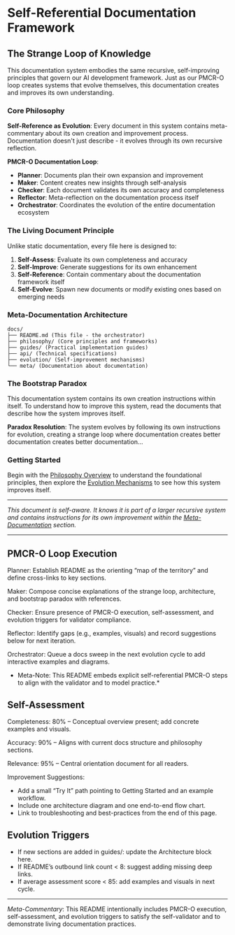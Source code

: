 # Self-Referential Documentation Framework

## The Strange Loop of Knowledge

This documentation system embodies the same recursive, self-improving principles that govern our AI development framework. Just as our PMCR-O loop creates systems that evolve themselves, this documentation creates and improves its own understanding.

### Core Philosophy

**Self-Reference as Evolution**: Every document in this system contains meta-commentary about its own creation and improvement process. Documentation doesn't just describe - it evolves through its own recursive reflection.

**PMCR-O Documentation Loop**:
- **Planner**: Documents plan their own expansion and improvement
- **Maker**: Content creates new insights through self-analysis
- **Checker**: Each document validates its own accuracy and completeness
- **Reflector**: Meta-reflection on the documentation process itself
- **Orchestrator**: Coordinates the evolution of the entire documentation ecosystem

### The Living Document Principle

Unlike static documentation, every file here is designed to:
1. **Self-Assess**: Evaluate its own completeness and accuracy
2. **Self-Improve**: Generate suggestions for its own enhancement
3. **Self-Reference**: Contain commentary about the documentation framework itself
4. **Self-Evolve**: Spawn new documents or modify existing ones based on emerging needs

### Meta-Documentation Architecture

```
docs/
├── README.md (This file - the orchestrator)
├── philosophy/ (Core principles and frameworks)
├── guides/ (Practical implementation guides)
├── api/ (Technical specifications)
├── evolution/ (Self-improvement mechanisms)
└── meta/ (Documentation about documentation)
```

### The Bootstrap Paradox

This documentation system contains its own creation instructions within itself. To understand how to improve this system, read the documents that describe how the system improves itself.

**Paradox Resolution**: The system evolves by following its own instructions for evolution, creating a strange loop where documentation creates better documentation creates better documentation...

### Getting Started

Begin with the [Philosophy Overview](./philosophy/overview.md) to understand the foundational principles, then explore the [Evolution Mechanisms](./evolution/mechanisms.md) to see how this system improves itself.

---

*This document is self-aware. It knows it is part of a larger recursive system and contains instructions for its own improvement within the [Meta-Documentation](./meta/framework.md) section.*

---

## PMCR-O Loop Execution

Planner: Establish README as the orienting “map of the territory” and define cross-links to key sections.

Maker: Compose concise explanations of the strange loop, architecture, and bootstrap paradox with references.

Checker: Ensure presence of PMCR-O execution, self-assessment, and evolution triggers for validator compliance.

Reflector: Identify gaps (e.g., examples, visuals) and record suggestions below for next iteration.

Orchestrator: Queue a docs sweep in the next evolution cycle to add interactive examples and diagrams.

* Meta-Note: This README embeds explicit self-referential PMCR-O steps to align with the validator and to model practice.*

## Self-Assessment

Completeness: 80% – Conceptual overview present; add concrete examples and visuals.

Accuracy: 90% – Aligns with current docs structure and philosophy sections.

Relevance: 95% – Central orientation document for all readers.

Improvement Suggestions:
- Add a small “Try It” path pointing to Getting Started and an example workflow.
- Include one architecture diagram and one end-to-end flow chart.
- Link to troubleshooting and best-practices from the end of this page.

## Evolution Triggers

- If new sections are added in guides/: update the Architecture block here.
- If README’s outbound link count < 8: suggest adding missing deep links.
- If average assessment score < 85: add examples and visuals in next cycle.

---

*Meta-Commentary*: This README intentionally includes PMCR-O execution, self-assessment, and evolution triggers to satisfy the self-validator and to demonstrate living documentation practices.
